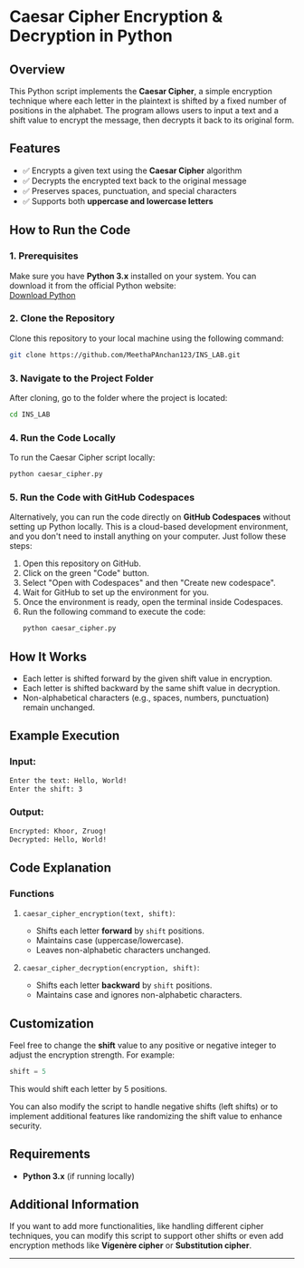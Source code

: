 

# **Caesar Cipher Encryption & Decryption in Python**

## **Overview**
This Python script implements the **Caesar Cipher**, a simple encryption technique where each letter in the plaintext is shifted by a fixed number of positions in the alphabet. The program allows users to input a text and a shift value to encrypt the message, then decrypts it back to its original form.

## **Features**
- ✅ Encrypts a given text using the **Caesar Cipher** algorithm
- ✅ Decrypts the encrypted text back to the original message
- ✅ Preserves spaces, punctuation, and special characters
- ✅ Supports both **uppercase and lowercase letters**

## **How to Run the Code**

### **1. Prerequisites**
Make sure you have **Python 3.x** installed on your system. You can download it from the official Python website:  
[Download Python](https://www.python.org/downloads/)

### **2. Clone the Repository**
Clone this repository to your local machine using the following command:
```bash
git clone https://github.com/MeethaPAnchan123/INS_LAB.git
```


### **3. Navigate to the Project Folder**
After cloning, go to the folder where the project is located:
```bash
cd INS_LAB
```

### **4. Run the Code Locally**
To run the Caesar Cipher script locally:
```bash
python caesar_cipher.py
```

### **5. Run the Code with GitHub Codespaces**  
Alternatively, you can run the code directly on **GitHub Codespaces** without setting up Python locally. This is a cloud-based development environment, and you don't need to install anything on your computer. Just follow these steps:

1. Open this repository on GitHub.
2. Click on the green "Code" button.
3. Select "Open with Codespaces" and then "Create new codespace".
4. Wait for GitHub to set up the environment for you.
5. Once the environment is ready, open the terminal inside Codespaces.
6. Run the following command to execute the code:
   ```bash
   python caesar_cipher.py
   ```

## **How It Works**
- Each letter is shifted forward by the given shift value in encryption.
- Each letter is shifted backward by the same shift value in decryption.
- Non-alphabetical characters (e.g., spaces, numbers, punctuation) remain unchanged.

## **Example Execution**

### **Input:**
```bash
Enter the text: Hello, World!
Enter the shift: 3
```

### **Output:**
```bash
Encrypted: Khoor, Zruog!
Decrypted: Hello, World!
```

## **Code Explanation**

### **Functions**
1. `caesar_cipher_encryption(text, shift)`:
   - Shifts each letter **forward** by `shift` positions.
   - Maintains case (uppercase/lowercase).
   - Leaves non-alphabetic characters unchanged.

2. `caesar_cipher_decryption(encryption, shift)`:
   - Shifts each letter **backward** by `shift` positions.
   - Maintains case and ignores non-alphabetic characters.

## **Customization**
Feel free to change the **shift** value to any positive or negative integer to adjust the encryption strength. For example:
```python
shift = 5
```
This would shift each letter by 5 positions.

You can also modify the script to handle negative shifts (left shifts) or to implement additional features like randomizing the shift value to enhance security.

## **Requirements**
- **Python 3.x** (if running locally)

## **Additional Information**
If you want to add more functionalities, like handling different cipher techniques, you can modify this script to support other shifts or even add encryption methods like **Vigenère cipher** or **Substitution cipher**.

---

